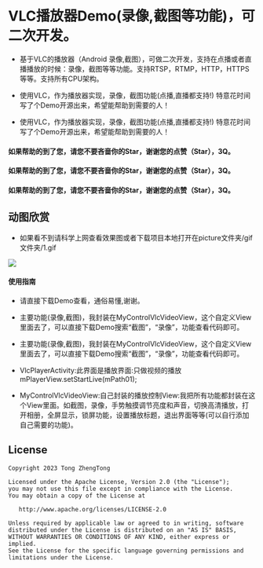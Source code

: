 # VLC播放器Demo(录像,截图等功能)，可二次开发。

* 基于VLC的播放器（Android 录像,截图），可做二次开发，支持在点播或者直播播放的时候：录像，截图等等功能。支持RTSP，RTMP，HTTP，HTTPS等等。支持所有CPU架构。

* 使用VLC，作为播放器实现，录像，截图功能(点播,直播都支持!) 特意花时间写了个Demo开源出来，希望能帮助到需要的人！

* 使用VLC，作为播放器实现，录像，截图功能(点播,直播都支持!) 特意花时间写了个Demo开源出来，希望能帮助到需要的人！



#### 如果帮助的到了您，请您不要吝啬你的Star，谢谢您的点赞（Star），3Q。

#### 如果帮助的到了您，请您不要吝啬你的Star，谢谢您的点赞（Star），3Q。

#### 如果帮助的到了您，请您不要吝啬你的Star，谢谢您的点赞（Star），3Q。



## 动图欣赏

* 如果看不到请科学上网查看效果图或者下载项目本地打开在picture文件夹/gif文件夹/1.gif




![](picture/gif/1.gif) 





#### 使用指南

 * 请直接下载Demo查看，通俗易懂,谢谢。
 
 * 主要功能(录像,截图)，我封装在MyControlVlcVideoView，这个自定义View里面去了，可以直接下载Demo搜索“截图”，“录像”，功能查看代码即可。
 
 * 主要功能(录像,截图)，我封装在MyControlVlcVideoView，这个自定义View里面去了，可以直接下载Demo搜索“截图”，“录像”，功能查看代码即可。
 
 * VlcPlayerActivity:此界面是播放界面:只做视频的播放   mPlayerView.setStartLive(mPath01);   
 
 * MyControlVlcVideoView:自己封装的播放控制View:我把所有功能都封装在这个View里面。如截图，录像，手势触摸调节亮度和声音，切换高清播放，打开相册，全屏显示，锁屏功能，设置播放标题，退出界面等等(可以自行添加自己需要的功能)。     


## License

```text
Copyright 2023 Tong ZhengTong

Licensed under the Apache License, Version 2.0 (the "License");
you may not use this file except in compliance with the License.
You may obtain a copy of the License at

   http://www.apache.org/licenses/LICENSE-2.0

Unless required by applicable law or agreed to in writing, software
distributed under the License is distributed on an "AS IS" BASIS,
WITHOUT WARRANTIES OR CONDITIONS OF ANY KIND, either express or implied.
See the License for the specific language governing permissions and
limitations under the License.
```